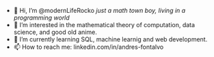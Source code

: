 - 👋 Hi, I’m @modernLifeRocko *just a math town boy, living in a programming world*
- 👀 I’m interested in the mathematical theory of computation, data science, and good old anime.
- 🌱 I’m currently learning SQL, machine learnig and web development.
- 📫 How to reach me: linkedin.com/in/andres-fontalvo

<!---
modernLifeRocko/modernLifeRocko is a ✨ special ✨ repository because its `README.md` (this file) appears on your GitHub profile.
You can click the Preview link to take a look at your changes.
--->

